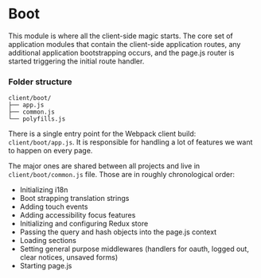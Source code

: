 Boot
======

This module is where all the client-side magic starts. The core set of application modules that contain the client-side application routes, any additional application bootstrapping occurs, and the page.js router is started triggering the initial route handler.

### Folder structure

```text
client/boot/
├── app.js
├── common.js
└── polyfills.js
```

There is a single entry point for the Webpack client build: `client/boot/app.js`. It is responsible for handling a lot of features we want to happen on every page.

The major ones are shared between all projects and live in `client/boot/common.js` file. Those are in roughly chronological order:

- Initializing i18n
- Boot strapping translation strings
- Adding touch events
- Adding accessibility focus features
- Initializing and configuring Redux store
- Passing the query and hash objects into the page.js context
- Loading sections
- Setting general purpose middlewares (handlers for oauth, logged out, clear notices, unsaved forms)
- Starting page.js
